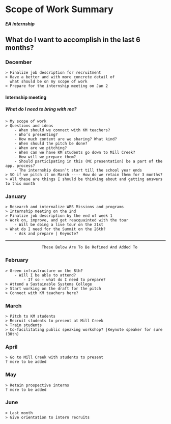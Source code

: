 # Scope of Work Summary
#####       EA internship

## What do I want to accomplish in the last 6 months?

### December
    > Finalize job description for recruitment
    > Have a better and with more concrete detail of
      what should be on my scope of work
    > Prepare for the internship meeting on Jan 2


#### Internship meeting
##### What do I need to bring with me?
    > My scope of work
    > Questions and ideas
        - When should we connect with KM teachers?
        - Who’s presenting?
        - How much content are we sharing? What kind?
        - When should the pitch be done?
        - When are we pitching?
        - When can we have KM students go down to Mill Creek?
        - How will we prepare them?
        - Should participating in this (MC presentation) be a part of the app. process?
        - The internship doesn’t start till the school year ends
	> SO if we pitch it on March ---- How do we retain them for 3 months?
    > All these are things I should be thinking about and getting answers to this month


### January
    > Research and internalize WRS Missions and programs
    > Internship meeting on the 2nd
    > Finalize job description by the end of week 1
    > Work on, improve, and get reacquainted with the tour
	    - Will be doing a live tour on the 21st
    > What do I need for the Summit on the 26th?
	    - Ask and prepare | Keynote?

----------------------------------------------------------------------------------------------
                	These Below Are To Be Refined And Added To

### February
    > Green infrastructure on the 8th?
	    - Will I be able to attend?
    	    - If so - what do I need to prepare?
    > Attend a Sustainable Systems College
    > Start working on the draft for the pitch
    > Connect with KM teachers here?


### March
    > Pitch to KM students
    > Recruit students to present at Mill Creek
    > Train students
    > Co-facilitating public speaking workshop? |Keynote speaker for sure (30th)

### April
    > Go to Mill Creek with students to present
    ? more to be added

### May
    > Retain prospective interns
    ? more to be added

### June
    > Last month
    > Give orientation to intern recruits
